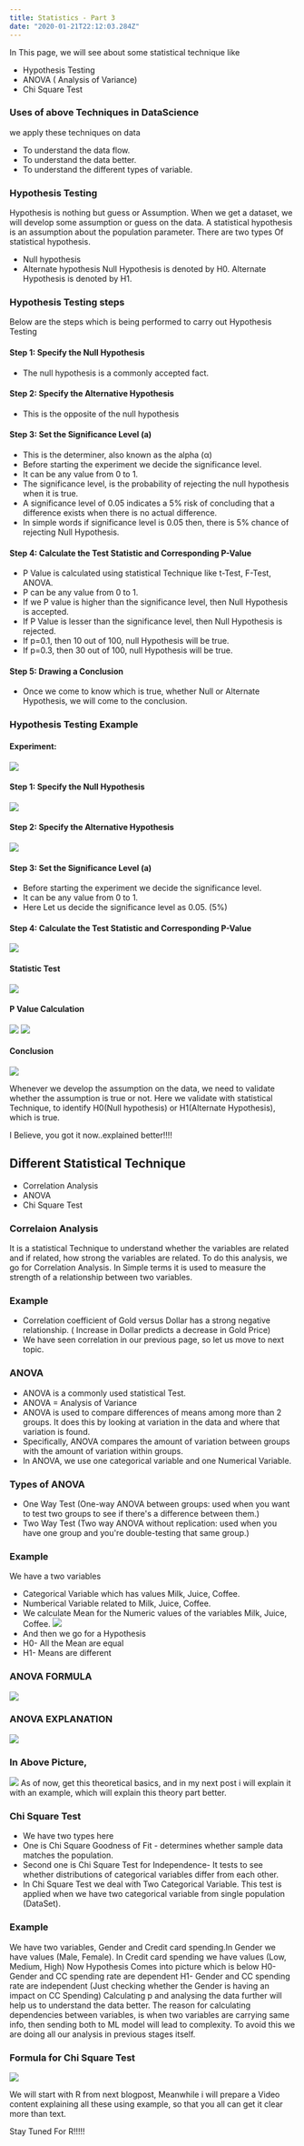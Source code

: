 ```yaml
---
title: Statistics - Part 3
date: "2020-01-21T22:12:03.284Z"
---
```


In This page, we will see about some statistical technique like 
- Hypothesis Testing
- ANOVA ( Analysis of Variance)
- Chi Square Test

### Uses of above Techniques in DataScience
we apply these techniques on data 
- To understand the data flow. 
- To understand the data better. 
- To understand the different types of variable.

### Hypothesis Testing
Hypothesis is nothing but guess or Assumption. When we get a dataset, we will develop some assumption or guess on the data. A statistical hypothesis is an assumption about the population parameter. There are two types Of statistical hypothesis.
- Null hypothesis
- Alternate hypothesis
Null Hypothesis is denoted by H0.
Alternate Hypothesis is denoted by H1.

### Hypothesis Testing steps
Below are the steps which is being performed to carry out Hypothesis Testing
#### Step 1: Specify the Null Hypothesis
- The null hypothesis is a commonly accepted fact. 
#### Step 2: Specify the Alternative Hypothesis
- This is the opposite of the null hypothesis
#### Step 3: Set the Significance Level (a)
- This is the determiner, also known as the alpha (α)
- Before starting the experiment we decide the significance level.
- It can be any value from 0 to 1.
- The significance level, is the probability of rejecting the null hypothesis when it is true. 
- A significance level of 0.05 indicates a 5% risk of concluding that a difference exists when there is no actual difference.
- In simple words if significance level is 0.05 then, there is 5% chance of rejecting Null Hypothesis.
#### Step 4: Calculate the Test Statistic and Corresponding P-Value
- P Value is calculated using statistical Technique like t-Test, F-Test, ANOVA.
- P can be any value from 0 to 1.
- If we P value is higher than the significance level, then Null Hypothesis is accepted.
- If P Value is lesser than the significance level, then Null Hypothesis is rejected.
- If p=0.1, then 10 out of 100, null Hypothesis will be true.
- If p=0.3, then 30 out of 100, null Hypothesis will be true.
#### Step 5: Drawing a Conclusion
- Once we come to know which is true, whether Null or Alternate Hypothesis, we will come to the conclusion.

### Hypothesis Testing Example
#### Experiment:
![](./hypexm.png)
#### Step 1: Specify the Null Hypothesis
![](./NullHyp.png)
#### Step 2: Specify the Alternative Hypothesis
![](./AltHyp.png)
#### Step 3: Set the Significance Level (a)
- Before starting the experiment we decide the significance level.
- It can be any value from 0 to 1.
- Here Let us decide the significance level as 0.05. (5%)
#### Step 4: Calculate the Test Statistic and Corresponding P-Value
![](./Steps.png)
#### Statistic Test 
![](./Steps1.png)
#### P Value Calculation
![](./Steps2.png)
![](./Steps3.png)
#### Conclusion
![](Conclusion.png)

Whenever we develop the assumption on the data, we need to validate whether the assumption is true or not. Here we validate with statistical Technique, to identify H0(Null hypothesis) or H1(Alternate Hypothesis), which is true.

I Believe, you got it now..explained better!!!!

## Different Statistical Technique
- Correlation Analysis 
- ANOVA
- Chi Square Test

### Correlaion Analysis
It is a statistical Technique to understand whether the variables are related and if related, how strong the variables are related. To do this analysis, we go for Correlation Analysis. In Simple terms it is used to measure the strength of a relationship between two variables.
### Example
- Correlation coefficient of Gold versus Dollar has a strong negative relationship. ( Increase in Dollar predicts a decrease in Gold Price)
- We have seen correlation in our previous page, so let us move to next topic. 

### ANOVA
- ANOVA is a commonly used statistical Test. 
- ANOVA = Analysis of Variance
- ANOVA is used to compare differences of means among more than 2 groups. It does this by looking at variation in the data and where that variation is found. 
- Specifically, ANOVA compares the amount of variation between groups with the amount of variation within groups.
- In ANOVA, we use one categorical variable and one Numerical Variable.

### Types of ANOVA
- One Way Test (One-way ANOVA between groups: used when you want to test two groups to see if there's a difference between them.)
- Two Way Test (Two way ANOVA without replication: used when you have one group and you're double-testing that same group.)

### Example
We have a two variables 
- Categorical Variable which has values Milk, Juice, Coffee. 
- Numberical Variable related to Milk, Juice, Coffee.
- We calculate Mean for the Numeric values of the variables Milk, Juice, Coffee.
![](ANOVA.png)
- And then we go for a Hypothesis
- H0- All the Mean are equal
- H1- Means are different
### ANOVA FORMULA
![](ANOVAFORMULA.png)
### ANOVA EXPLANATION
![](ANOVA2.png)
### In Above Picture, 
![](totalvariance.png)
As of now, get this theoretical basics, and in my next post i will explain it with an example, which will explain this theory part better.
### Chi Square Test
- We have two types here
- One is Chi Square Goodness of Fit - determines whether sample data matches the population.
- Second one is Chi Square Test for Independence- It tests to see whether distributions of categorical variables differ from each other.
- In Chi Square Test we deal with Two Categorical Variable. This test is applied when we have two categorical variable from single population (DataSet).
### Example
We have two variables, Gender and Credit card spending.In Gender we have values (Male, Female). In Credit card spending we have values
(Low, Medium, High)
Now Hypothesis Comes into picture which is below
H0- Gender and CC spending rate are dependent
H1- Gender and CC spending rate are independent
(Just checking whether the Gender is having an impact on CC Spending)
Calculating p and analysing the data further will help us to understand the data better. The reason for calculating dependencies between variables, is when two variables are carrying same info, then sending both to ML model will lead to complexity. To avoid this we are doing all our analysis in previous stages itself.
### Formula for Chi Square Test
![](chisquare.png)

We will start with R from next blogpost, Meanwhile i will prepare a Video content explaining all these using example, so that you all can get it clear more than text. 

Stay Tuned For R!!!!!
